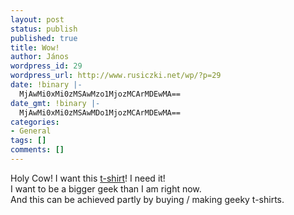 ```yaml
---
layout: post
status: publish
published: true
title: Wow!
author: János
wordpress_id: 29
wordpress_url: http://www.rusiczki.net/wp/?p=29
date: !binary |-
  MjAwMi0xMi0zMSAwMzo1MjozMCArMDEwMA==
date_gmt: !binary |-
  MjAwMi0xMi0zMSAwMDo1MjozMCArMDEwMA==
categories:
- General
tags: []
comments: []
---
```

<p>Holy Cow! I want this <a href="http://www.copyleft.net/item.phtml?dynamic=1&page=product_642_front.phtml" title="Cool PHP T-Shirt">t-shirt</a>! I need it!<br />
I want to be a bigger geek than I am right now.<br />
And this can be achieved partly by buying / making geeky t-shirts.</p>
